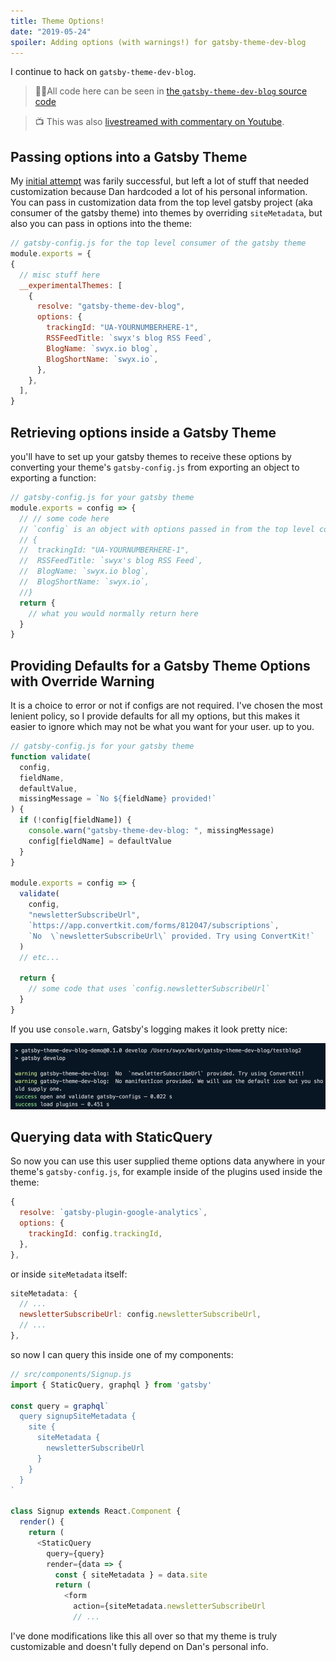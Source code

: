 ```yaml
---
title: Theme Options!
date: "2019-05-24"
spoiler: Adding options (with warnings!) for gatsby-theme-dev-blog
---
```


I continue to hack on `gatsby-theme-dev-blog`.

> 💁🏼‍All code here can be seen in [the `gatsby-theme-dev-blog` source code](https://github.com/sw-yx/gatsby-theme-dev-blog)

> 📺 This was also [livestreamed with commentary on Youtube](https://www.youtube.com/watch?v=FxKhVu4yWMI).

## Passing options into a Gatsby Theme

My [initial attempt](/hello-world) was farily successful, but left a lot of stuff that needed customization because Dan hardcoded a lot of his personal information. You can pass in customization data from the top level gatsby project (aka consumer of the gatsby theme) into themes by overriding `siteMetadata`, but also you can pass in options into the theme:

```js
// gatsby-config.js for the top level consumer of the gatsby theme
module.exports = {
{
  // misc stuff here
  __experimentalThemes: [
    {
      resolve: "gatsby-theme-dev-blog",
      options: {
        trackingId: "UA-YOURNUMBERHERE-1",
        RSSFeedTitle: `swyx's blog RSS Feed`,
        BlogName: `swyx.io blog`,
        BlogShortName: `swyx.io`,
      },
    },
  ],
}
```

## Retrieving options inside a Gatsby Theme

you'll have to set up your gatsby themes to receive these options by converting your theme's `gatsby-config.js` from exporting an object to exporting a function:

```js
// gatsby-config.js for your gatsby theme
module.exports = config => {
  // // some code here
  // `config` is an object with options passed in from the top level consumer of the theme, eg per the above it is equal to
  // {
  //  trackingId: "UA-YOURNUMBERHERE-1",
  //  RSSFeedTitle: `swyx's blog RSS Feed`,
  //  BlogName: `swyx.io blog`,
  //  BlogShortName: `swyx.io`,
  //}
  return {
    // what you would normally return here
  }
}
```

## Providing Defaults for a Gatsby Theme Options with Override Warning

It is a choice to error or not if configs are not required. I've chosen the most lenient policy, so I provide defaults for all my options, but this makes it easier to ignore which may not be what you want for your user. up to you.

```js
// gatsby-config.js for your gatsby theme
function validate(
  config,
  fieldName,
  defaultValue,
  missingMessage = `No ${fieldName} provided!`
) {
  if (!config[fieldName]) {
    console.warn("gatsby-theme-dev-blog: ", missingMessage)
    config[fieldName] = defaultValue
  }
}

module.exports = config => {
  validate(
    config,
    "newsletterSubscribeUrl",
    `https://app.convertkit.com/forms/812047/subscriptions`,
    `No  \`newsletterSubscribeUrl\` provided. Try using ConvertKit!`
  )
  // etc...

  return {
    // some code that uses `config.newsletterSubscribeUrl`
  }
}
```

If you use `console.warn`, Gatsby's logging makes it look pretty nice:

![Warning from gatsby-theme-dev-blog](./warning.png)

## Querying data with StaticQuery

So now you can use this user supplied theme options data anywhere in your theme's `gatsby-config.js`, for example inside of the plugins used inside the theme:

```js
{
  resolve: `gatsby-plugin-google-analytics`,
  options: {
    trackingId: config.trackingId,
  },
},
```

or inside `siteMetadata` itself:

```js
siteMetadata: {
  // ...
  newsletterSubscribeUrl: config.newsletterSubscribeUrl,
  // ...
},
```

so now I can query this inside one of my components:

```js
// src/components/Signup.js
import { StaticQuery, graphql } from 'gatsby'

const query = graphql`
  query signupSiteMetadata {
    site {
      siteMetadata {
        newsletterSubscribeUrl
      }
    }
  }
`

class Signup extends React.Component {
  render() {
    return (
      <StaticQuery
        query={query}
        render={data => {
          const { siteMetadata } = data.site
          return (
            <form
              action={siteMetadata.newsletterSubscribeUrl
              // ...
```

I've done modifications like this all over so that my theme is truly customizable and doesn't fully depend on Dan's personal info.
